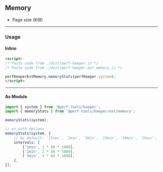 Memory
---------
- Page size (KiB)

---

### Usage

#### Inline

```html
<script>
/* Paste code from ./dist/perf-keeper.js */
/* Paste code from ./dist/perf-keeper.ext.memory.js */

perfKeeperExtMemory.memoryStats(perfKeeper.system);
</script>
```

---

#### As Module

```ts
import { system } from '@perf-tools/keeper';
import { memoryStats } from '@perf-tools/keeper/ext/memory';

memoryStats(system);

// or with options
memoryStats(system, {
	// by default: `15sec`, `1min`, `5min`, `15min`, `30min`, `1hour`, `1day` and `2days`
	intervals: [
		['1min', 1 * 60 * 1000],
		['2min', 2 * 60 * 1000],
		['3min', 3 * 60 * 1000],
	],
});
```
